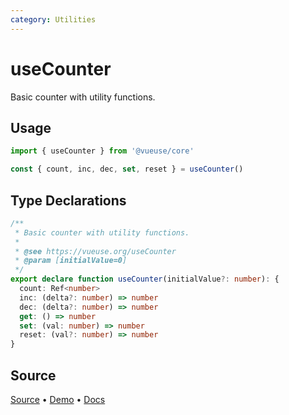 ```yaml
---
category: Utilities
---
```


# useCounter

Basic counter with utility functions.

## Usage

```js
import { useCounter } from '@vueuse/core'

const { count, inc, dec, set, reset } = useCounter()
```


<!--FOOTER_STARTS-->
## Type Declarations

```typescript
/**
 * Basic counter with utility functions.
 *
 * @see https://vueuse.org/useCounter
 * @param [initialValue=0]
 */
export declare function useCounter(initialValue?: number): {
  count: Ref<number>
  inc: (delta?: number) => number
  dec: (delta?: number) => number
  get: () => number
  set: (val: number) => number
  reset: (val?: number) => number
}
```

## Source

[Source](https://github.com/vueuse/vueuse/blob/main/packages/shared/useCounter/index.ts) • [Demo](https://github.com/vueuse/vueuse/blob/main/packages/shared/useCounter/demo.vue) • [Docs](https://github.com/vueuse/vueuse/blob/main/packages/shared/useCounter/index.md)


<!--FOOTER_ENDS-->
